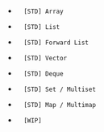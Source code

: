 
-       [STD] Array

-       [STD] List 

-       [STD] Forward List

-       [STD] Vector 

-       [STD] Deque 

-       [STD] Set / Multiset

-       [STD] Map / Multimap 

-       [WIP] 
